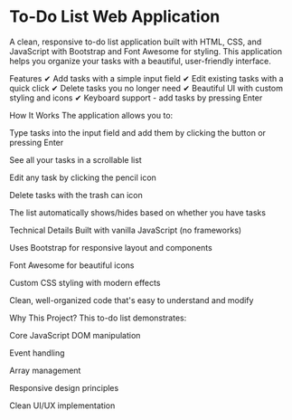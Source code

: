 # To-Do List Web Application
A clean, responsive to-do list application built with HTML, CSS, and JavaScript with Bootstrap and Font Awesome for styling. This application helps you organize your tasks with a beautiful, user-friendly interface.

Features
✔ Add tasks with a simple input field
✔ Edit existing tasks with a quick click
✔ Delete tasks you no longer need
✔ Beautiful UI with custom styling and icons
✔ Keyboard support - add tasks by pressing Enter

How It Works
The application allows you to:

Type tasks into the input field and add them by clicking the button or pressing Enter

See all your tasks in a scrollable list

Edit any task by clicking the pencil icon

Delete tasks with the trash can icon

The list automatically shows/hides based on whether you have tasks

Technical Details
Built with vanilla JavaScript (no frameworks)

Uses Bootstrap for responsive layout and components

Font Awesome for beautiful icons

Custom CSS styling with modern effects

Clean, well-organized code that's easy to understand and modify

Why This Project?
This to-do list demonstrates:

Core JavaScript DOM manipulation

Event handling

Array management

Responsive design principles

Clean UI/UX implementation


